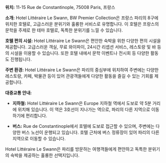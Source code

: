 **위치:** 11-15 Rue de Constantinople, 75008 Paris, 프랑스

**소개:**
Hotel Littéraire Le Swann, BW Premier Collection은 프랑스 파리의 8구에 위치한 호텔로, 고급스러운 분위기와 훌륭한 서비스로 유명합니다. 이 호텔은 프랑스의 문학을 주제로 한 테마 호텔로, 독특한 분위기를 느낄 수 있습니다.

**호텔 편의 시설:**
Hotel Littéraire Le Swann은 편안한 숙박을 위한 다양한 편의 시설을 제공합니다. 고급스러운 객실, 무료 와이파이, 24시간 리셉션 서비스, 레스토랑 및 바 등의 시설을 이용할 수 있습니다. 또한 호텔 내에서 문학 이벤트나 전시회 등 다양한 활동도 진행됩니다.

**주변 환경:**
Hotel Littéraire Le Swann은 파리의 중심부에 위치하여 주변에는 다양한 레스토랑, 카페, 박물관 등이 있어 관광객들에게 다양한 활동을 즐길 수 있는 기회를 제공합니다.

**대중교통 안내:**

- **지하철:** Hotel Littéraire Le Swann은 Europe 지하철 역에서 도보로 약 5분 거리에 위치해 있습니다. 이 역은 3호선이 지나가는 역으로, 파리의 다른 지역으로 이동하기에 편리합니다.

- **버스:** Rue de Constantinople에서 호텔에 도보로 접근할 수 있으며, 주변에는 다양한 버스 노선이 운행되고 있습니다. 호텔 근처에 버스 정류장이 있어 파리의 다른 지역으로 이동할 수 있습니다.

Hotel Littéraire Le Swann은 파리를 방문하는 여행객들에게 편안하고 독특한 분위기의 숙박을 제공하는 훌륭한 선택지입니다.
